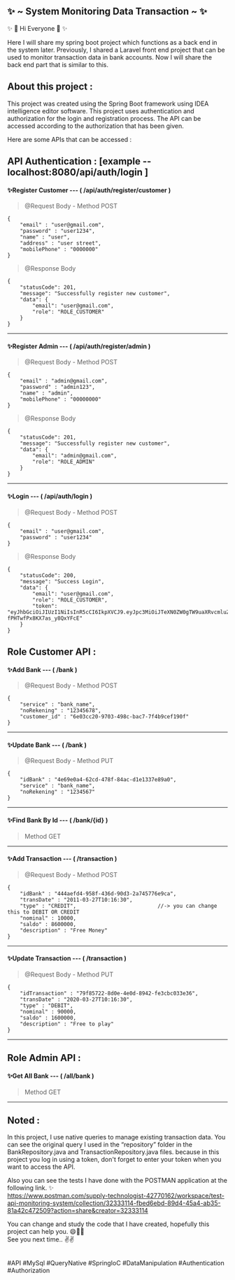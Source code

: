 
## ✨ ~ System Monitoring Data Transaction ~ ✨

✨ 👋 Hi Everyone 👋 ✨

Here I will share my spring boot project which functions as a back end in the system later. Previously, I shared a Laravel front end project that can be used to monitor transaction data in bank accounts. Now I will share the back end part that is similar to this.

## About this project :

This project was created using the Spring Boot framework using IDEA intelligence editor software. This project uses authentication and authorization for the login and registration process. The API can be accessed according to the authorization that has been given.

Here are some APIs that can be accessed :

## API Authentication : [example -- localhost:8080/api/auth/login ]

#### ✨Register Customer --- ( /api/auth/register/customer )

> @Request Body - Method POST

    {
        "email" : "user@gmail.com",
        "password" : "user1234",
        "name" : "user",
        "address" : "user street",
        "mobilePhone" : "0000000"
    }

> @Response Body

    {
        "statusCode": 201,
        "message": "Successfully register new customer",
        "data": {
            "email": "user@gmail.com",
            "role": "ROLE_CUSTOMER"
        }
    }

---

#### ✨Register Admin --- ( /api/auth/register/admin )

> @Request Body - Method POST

    {
        "email" : "admin@gmail.com",
        "password" : "admin123",
        "name" : "admin",
        "mobilePhone" : "00000000"
    }

> @Response Body

    {
        "statusCode": 201,
        "message": "Successfully register new customer",
        "data": {
            "email": "admin@gmail.com",
            "role": "ROLE_ADMIN"
        }
    }

---

#### ✨Login --- ( /api/auth/login )

> @Request Body - Method POST

    {
        "email" : "user@gmail.com",
        "password" : "user1234"
    }

> @Response Body

    {
        "statusCode": 200,
        "message": "Success Login",
        "data": {
            "email": "user@gmail.com",
            "role": "ROLE_CUSTOMER",
            "token": "eyJhbGciOiJIUzI1NiIsInR5cCI6IkpXVCJ9.eyJpc3MiOiJTeXN0ZW0gTW9uaXRvcmluZyB0cmFuc2FjdGlvbiIsInN1YiI6IjZlZDVkNjA4LTU1MWMtNDNhZC05YjYyLTQ3ZGY2ODM3MjI0ZiIsImV4cCI6MTcxMTU0NjQ4MSwiaWF0IjoxNzExNTQyODgxLCJyb2xlIjoiUk9MRV9DVVNUT01FUiJ9.ZNBLWHoqDbFBXnOxDrc-fPHTwfPx8KX7as_y8QxYFcE"
        }
    }

## Role Customer API : 

#### ✨Add Bank --- ( /bank )

> @Request Body - Method POST

    {
        "service" : "bank_name",
        "noRekening" : "12345678",
        "customer_id" : "6e03cc20-9703-498c-bac7-7f4b9cef190f"
    }

---

#### ✨Update Bank --- ( /bank )

> @Request Body - Method PUT

    {
        "idBank" : "4e69e0a4-62cd-478f-84ac-d1e1337e89a0",
        "service" : "bank_name",
        "noRekening" : "1234567"
    }

---

#### ✨Find Bank By Id --- ( /bank/{id} )
> Method GET

---

#### ✨Add Transaction --- ( /transaction )
> @Request Body - Method POST

    {
        "idBank" : "444aefd4-958f-436d-90d3-2a745776e9ca",
        "transDate" : "2011-03-27T10:16:30",
        "type" : "CREDIT",                          //-> you can change this to DEBIT OR CREDIT
        "nominal" : 10000,
        "saldo" : 8600000,
        "description" : "Free Money"
    }

---

#### ✨Update Transaction --- ( /transaction )
> @Request Body - Method PUT

    {
        "idTransaction" : "79f85722-8d0e-4e0d-8942-fe3cbc033e36",
        "transDate" : "2020-03-27T10:16:30",
        "type" : "DEBIT",
        "nominal" : 90000,
        "saldo" : 1600000,
        "description" : "Free to play"
    }

---


## Role Admin API :

#### ✨Get All Bank --- ( /all/bank )

> Method GET

---

## Noted : 
In this project, I use native queries to manage existing transaction data. You can see the original query I used in the “repository” folder in the BankRepository.java and TransactionRepository.java files. 
because in this project you log in using a token, don't forget to enter your token when you want to access the API.

Also you can see the tests I have done with the POSTMAN application at the following link. ✨ <br>
https://www.postman.com/supply-technologist-42770162/workspace/test-api-monitoring-system/collection/32333114-fbed6ebd-89d4-45a4-ab35-81a42c472509?action=share&creator=32333114

You can change and study the code that I have created, hopefully this project can help you. 😄🙏✨ <br>
See you next time.. ✌✌



<br> 
#API
#MySql
#QueryNative
#SpringIoC
#DataManipulation
#Authentication
#Authorization
